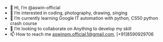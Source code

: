 - 👋 Hi, I’m @aswin-official
- 👀 I’m interested in coding, photography, drawing, singing
- 🌱 I’m currently learning Google IT automation with python, CS50 python crash course
- 💞️ I’m looking to collaborate on Anything to develop my skill
- 📫 How to reach me aswinpm.official.1@gmail.com, [+91]8590929706

<!---
aswin-official/aswin-official is a ✨ special ✨ repository because its `README.md` (this file) appears on your GitHub profile.
You can click the Preview link to take a look at your changes.
--->
